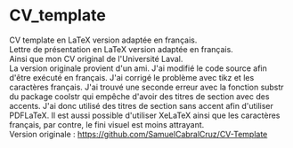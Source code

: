# CV_template <br />
CV template en LaTeX version adaptée en français. <br />
Lettre de présentation en LaTeX version adaptée en français. <br />
Ainsi que mon CV original de l'Université Laval. <br />
La version originale provient d'un ami. J'ai modifié le code source afin d'être exécuté en français. J'ai corrigé le problème avec tikz et les caractères français. J'ai trouvé une seconde erreur avec la fonction substr du package coolstr qui empêche d'avoir des titres de section avec des accents. J'ai donc utilisé des titres de section sans accent afin d'utiliser PDFLaTeX. Il est aussi possible d'utiliser XeLaTeX ainsi que les caractères français, par contre, le fini visuel est moins attrayant.<br />
Version originale : https://github.com/SamuelCabralCruz/CV-Template <br />

